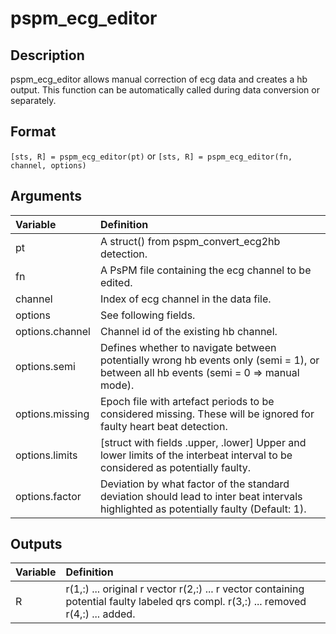 # pspm_ecg_editor
## Description
pspm_ecg_editor allows manual correction of ecg data and creates a hb output. This function can be automatically called during data conversion or separately.

## Format
`[sts, R] = pspm_ecg_editor(pt)` or
`[sts, R] = pspm_ecg_editor(fn, channel, options)`

## Arguments
| Variable | Definition |
|:--|:--|
| pt | A struct() from pspm_convert_ecg2hb detection. |
| fn | A PsPM file containing the ecg channel to be edited. |
| channel | Index of ecg channel in the data file. |
| options | See following fields. |
| options.channel | Channel id of the existing hb channel. |
| options.semi | Defines whether to navigate between potentially wrong hb events only (semi = 1), or between all hb events (semi = 0 => manual mode). |
| options.missing | Epoch file with artefact periods to be considered missing. These will be ignored for faulty heart beat detection. |
| options.limits | [struct with fields .upper, .lower] Upper and lower limits of the interbeat interval to be considered as potentially faulty. |
| options.factor | Deviation by what factor of the standard deviation should lead to inter beat intervals highlighted as potentially faulty (Default: 1). |
## Outputs
| Variable | Definition |
|:--|:--|
| R | r(1,:) ... original r vector r(2,:) ... r vector containing potential faulty labeled qrs compl. r(3,:) ... removed r(4,:) ... added. |

